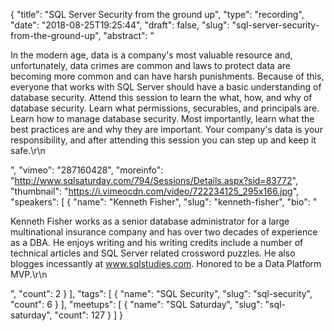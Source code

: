 {
  "title": "SQL Server Security from the ground up",
  "type": "recording",
  "date": "2018-08-25T19:25:44",
  "draft": false,
  "slug": "sql-server-security-from-the-ground-up",
  "abstract": "<p>In the modern age, data is a company's most valuable resource and, unfortunately, data crimes are common and laws to protect data are becoming more common and can have harsh punishments. Because of this, everyone that works with SQL Server should have a basic understanding of database security. Attend this session to learn the what, how, and why of database security. Learn what permissions, securables, and principals are. Learn how to manage database security. Most importantly, learn what the best practices are and why they are important. Your company's data is your responsibility, and after attending this session you can step up and keep it safe.\r\n</p>",
  "vimeo": "287160428",
  "moreinfo": "http://www.sqlsaturday.com/794/Sessions/Details.aspx?sid=83772",
  "thumbnail": "https://i.vimeocdn.com/video/722234125_295x166.jpg",
  "speakers": [
    {
      "name": "Kenneth Fisher",
      "slug": "kenneth-fisher",
      "bio": "<p>Kenneth Fisher works as a senior database administrator for a large multinational insurance company and has over two decades of experience as a DBA. He enjoys writing and his writing credits include a number of technical articles and SQL Server related crossword puzzles. He also blogges incessantly at www.sqlstudies.com. Honored to be a Data Platform MVP.\r\n</p>",
      "count": 2
    }
  ],
  "tags": [
    {
      "name": "SQL Security",
      "slug": "sql-security",
      "count": 6
    }
  ],
  "meetups": [
    {
      "name": "SQL Saturday",
      "slug": "sql-saturday",
      "count": 127
    }
  ]
}